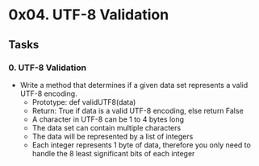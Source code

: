 # 0x04. UTF-8 Validation

## Tasks
### 0. UTF-8 Validation
- Write a method that determines if a given data set represents a valid UTF-8 encoding.
	* Prototype: def validUTF8(data)
	* Return: True if data is a valid UTF-8 encoding, else return False
	* A character in UTF-8 can be 1 to 4 bytes long
	* The data set can contain multiple characters
	* The data will be represented by a list of integers
	* Each integer represents 1 byte of data, therefore you only need to handle the 8 least significant bits of each integer
